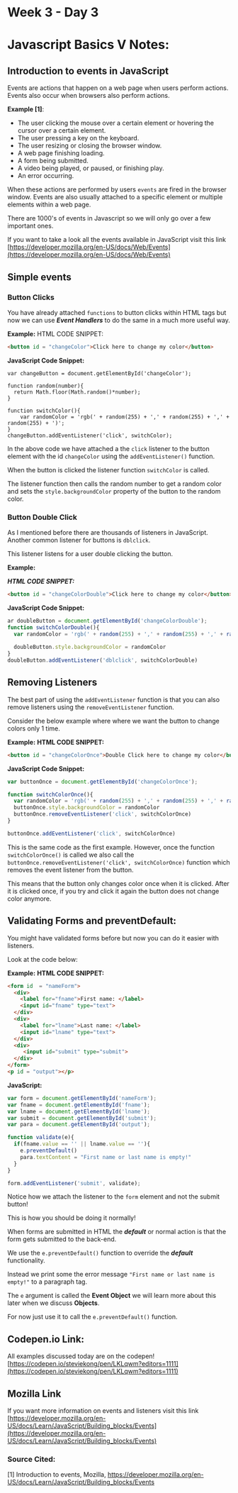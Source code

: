 # Week 3 - Day 3
# Javascript Basics V Notes:

## Introduction to events in JavaScript

Events are actions that happen on a web page when users perform actions. Events also occur when browsers also perform actions.  

**Example [1]**:  

- The user clicking the mouse over a certain element or hovering the cursor over a certain element.  
- The user pressing a key on the keyboard.  
- The user resizing or closing the browser window.  
- A web page finishing loading.  
- A form being submitted.  
- A video being played, or paused, or finishing play.  
- An error occurring. 
 
When these actions are performed by users `events` are fired in the browser window. Events are also usually attached to a specific element or multiple elements within a web page. 

There are 1000's of events in Javascript so we will only go over a few important ones. 

If you want to take a look all the events available in JavaScript visit this link [https://developer.mozilla.org/en-US/docs/Web/Events](https://developer.mozilla.org/en-US/docs/Web/Events)

## Simple events

### Button Clicks

You have already attached `functions` to button clicks within HTML tags but now we can use ***Event Handlers*** to do the same in a much more useful way. 

**Example:**
HTML CODE SNIPPET: 
```html
<button id = "changeColor">Click here to change my color</button>
```

**JavaScript Code Snippet:**

```javscript
var changeButton = document.getElementById('changeColor');

function random(number){
  return Math.floor(Math.random()*number);
}

function switchColor(){
    var randomColor = 'rgb(' + random(255) + ',' + random(255) + ',' + random(255) + ')';
}
changeButton.addEventListener('click', switchColor);
```

In the above code we have attached a the `click` listener to the button element with the id `changeColor` using the `addEventListener()` function.

When the button is clicked the listener function `switchColor` is called. 

The listener function then calls the random number to get a random color and sets the `style.backgroundColor` property of the button to the random color. 

### Button Double Click

As I mentioned before there are thousands of listeners in JavaScript. Another common listener for buttons is `dblclick`.

This listener listens for a user double clicking the button. 

**Example:**

***HTML CODE SNIPPET:***
```html
<button id = "changeColorDouble">Click here to change my color</button>
```

**JavaScript Code Snippet:**

```javascript
ar doubleButton = document.getElementById('changeColorDouble');
function switchColorDouble(){
  var randomColor = 'rgb(' + random(255) + ',' + random(255) + ',' + random(255) + ')'; // random is a function that I have defined above
  
  doubleButton.style.backgroundColor = randomColor
}
doubleButton.addEventListener('dblclick', switchColorDouble)
```

## Removing Listeners
The best part of using the `addEventListener` function is that you can also remove listeners using the `removeEventListener` function. 

Consider the below example where where we want the button to change colors only 1 time.

**Example:**
**HTML CODE SNIPPET:**
```html
<button id = "changeColorOnce">Double Click here to change my color</button>
```
**JavaScript Code Snippet:**

```javascript
var buttonOnce = document.getElementById('changeColorOnce');

function switchColorOnce(){
  var randomColor = 'rgb(' + random(255) + ',' + random(255) + ',' + random(255) + ')'; // 
  buttonOnce.style.backgroundColor = randomColor
  buttonOnce.removeEventListener('click', switchColorOnce)
}

buttonOnce.addEventListener('click', switchColorOnce)
```

This is the same code as the first example. However, once the function `switchColorOnce()` is called we also call the `buttonOnce.removeEventListener('click', switchColorOnce)` function which removes the event listener from the button.

This means that the button only changes color once when it is clicked. After it is clicked once, if you try and click it again the button does not change color anymore.

## Validating Forms and preventDefault:

You might have validated forms before but now you can do it easier with listeners. 

Look at the code below:  

**Example:**
**HTML CODE SNIPPET:**
```html 
<form id  = "nameForm">
  <div>
    <label for="fname">First name: </label>
    <input id="fname" type="text">
  </div>
  <div>
    <label for="lname">Last name: </label>
    <input id="lname" type="text">
  </div>
  <div>
     <input id="submit" type="submit">
  </div>
</form>
<p id = "output"></p>
```

**JavaScript:**
```javascript
var form = document.getElementById('nameForm');
var fname = document.getElementById('fname');
var lname = document.getElementById('lname');
var submit = document.getElementById('submit');
var para = document.getElementById('output');

function validate(e){
  if(fname.value == '' || lname.value == ''){
    e.preventDefault()
    para.textContent = "First name or last name is empty!"
  }
}

form.addEventListener('submit', validate);
```
Notice how we attach the listener to the `form` element and not the submit button!

This is how you should be doing it normally!

When forms are submitted in HTML the ***default*** or normal action is that the form gets submitted to the back-end. 

We use the `e.preventDefault()` function to override the ***default*** functionality. 

Instead we print some the error message `"First name or last name is empty!"` to a paragraph tag. 

The `e` argument is called the **Event Object** we will learn more about this later when we discuss **Objects**.

For now just use it to call the `e.preventDefault()` function. 


## Codepen.io Link:
All examples discussed today are on the codepen!
[https://codepen.io/steviekong/pen/LKLqwm?editors=1111](https://codepen.io/steviekong/pen/LKLqwm?editors=1111)

## Mozilla Link

If you want more information on events and listeners visit this link [https://developer.mozilla.org/en-US/docs/Learn/JavaScript/Building_blocks/Events](https://developer.mozilla.org/en-US/docs/Learn/JavaScript/Building_blocks/Events)

### Source Cited:

[1] Introduction to events, Mozilla, https://developer.mozilla.org/en-US/docs/Learn/JavaScript/Building_blocks/Events








